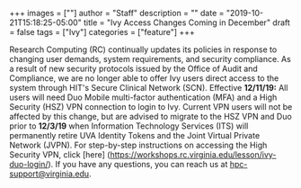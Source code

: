 +++
images = [""]
author = "Staff"
description = ""
date = "2019-10-21T15:18:25-05:00"
title = "Ivy Access Changes Coming in December"
draft = false
tags = ["Ivy"]
categories = ["feature"]
+++


Research Computing (RC) continually updates its policies in response to changing user demands, system requirements, and security compliance.
As a result of new security protocols issued by the Office of Audit and Compliance, we are no longer able to offer Ivy users direct access to the system through HIT's Secure Clinical Network (SCN).
Effective <strong>12/11/19:</strong> All users will need Duo Mobile multi-factor authentication (MFA) and a High Security (HSZ) VPN connection to login to Ivy.
Current VPN users will not be affected by this change, but are advised to migrate to the HSZ VPN and Duo prior to <strong>12/3/19</strong> when Information Technology Services (ITS) will permanently retire UVA Identity Tokens and the Joint Virtual Private Network (JVPN).
For step-by-step instructions on accessing the High Security VPN, click [here] (https://workshops.rc.virginia.edu/lesson/ivy-duo-login/).
If you have any questions, you can reach us at hpc-support@virginia.edu.


